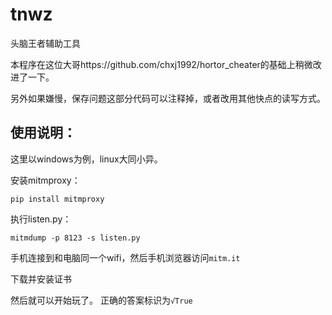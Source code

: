 # tnwz
头脑王者辅助工具

本程序在这位大哥https://github.com/chxj1992/hortor_cheater的基础上稍微改进了一下。

另外如果嫌慢，保存问题这部分代码可以注释掉，或者改用其他快点的读写方式。

## 使用说明：

这里以windows为例，linux大同小异。

安装mitmproxy：

```
pip install mitmproxy
```

执行listen.py：

```
mitmdump -p 8123 -s listen.py
```

手机连接到和电脑同一个wifi，然后手机浏览器访问`mitm.it`

下载并安装证书

然后就可以开始玩了。 正确的答案标识为`√True`